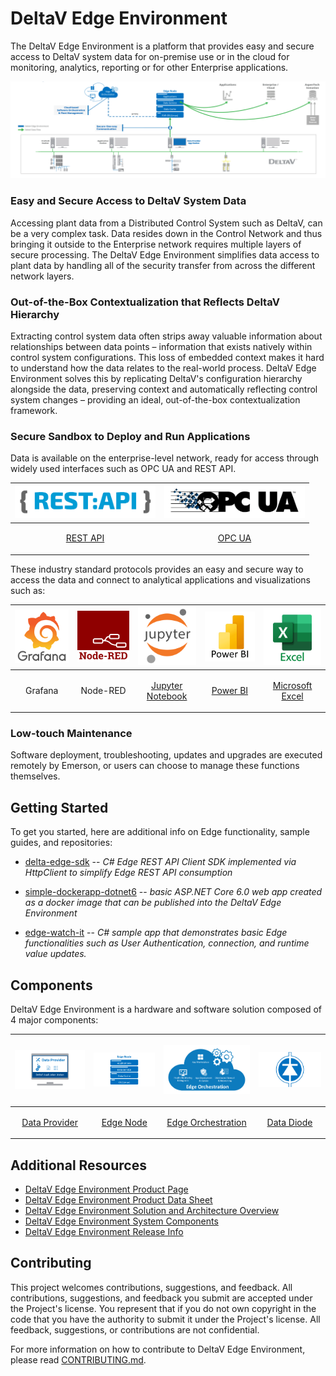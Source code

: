 # DeltaV Edge Environment

The DeltaV Edge Environment is a platform that provides easy and secure access to DeltaV system data for on-premise use or in the cloud for monitoring, analytics, reporting or for other Enterprise applications.

![DeltaV Edge Environment](./images/deltav-edge-architecture.png)

### Easy and Secure Access to DeltaV System Data

Accessing plant data from a Distributed Control System such as DeltaV, can be a very complex task. Data resides down in the Control Network and thus bringing it outside to the Enterprise network requires multiple layers of secure processing. The DeltaV Edge Environment simplifies data access to plant data by handling all of the security transfer from across the different network layers.  

### Out-of-the-Box Contextualization that Reflects DeltaV Hierarchy

Extracting control system data often strips away valuable information about relationships between data points – information that exists natively within control system configurations. This loss of embedded context makes it hard to understand how the data relates to the real-world process. DeltaV Edge Environment solves this by replicating DeltaV's configuration hierarchy alongside the data, preserving context and automatically reflecting control system changes – providing an ideal, out-of-the-box contextualization framework.

### Secure Sandbox to Deploy and Run Applications

Data is available on the enterprise-level network, ready for access through widely used interfaces such as OPC UA and REST API.

|  <img src="./images/rest-api.png" width=225> | <img src="./images/opcua.png" width=225> |
|------|------|
| <p align="center"> [REST API](developer-guide/rest-api/rest-api.md) </p>|<p align="center"> [OPC UA](developer-guide/opc-ua/opc-ua.md) </p>| 

These industry standard protocols provides an easy and secure way to access the data and connect to analytical applications and visualizations such as:

|<img src="./images/Grafana.png" width=125>| <img src="./images/Node-RED.png" width=125>| <img src="./images/JupyterNotebook.png" width=125> | <img src="./images/power-bi.png" width=125> | <img src="./images/microsoft-excel.png" width=125> | 
|---|---|---|----------|----------|
| <p align="center">Grafana</p> | <p align="center">Node-RED</p> | <p align="center"><a href="https://github.com/EmersonDeltaV/jupyter-labs-for-edge">Jupyter Notebook</p> | <p align="center">[Power BI](developer-guide/power-bi/power-bi.md)</p>  | <p align="center">[Microsoft Excel](developer-guide/microsoft-excel/microsoft-excel.md)</p>   |

### Low-touch Maintenance

Software deployment, troubleshooting, updates and upgrades are executed remotely by Emerson, or users can choose to manage these functions themselves.

## Getting Started

To get you started, here are additional info on Edge functionality, sample guides, and repositories:

-	[delta-edge-sdk](https://github.com/EmersonDeltaV/deltav-edge-sdk) -- _C# Edge REST API Client SDK implemented via HttpClient to simplify Edge REST API consumption_

-	[simple-dockerapp-dotnet6](https://github.com/EmersonDeltaV/simple-dockerapp-dotnet6) -- _basic ASP.NET Core 6.0 web app created as a docker image that can be published into the DeltaV Edge Environment_

-	[edge-watch-it](https://github.com/EmersonDeltaV/deltav-edge-watchit) -- _C# sample app that demonstrates basic Edge functionalities such as User Authentication, connection, and runtime value updates._ 

## Components

DeltaV Edge Environment is a hardware and software solution composed of 4 major components:

|  <p align="center"><img src="./images/data-provider.png" width=275></p>| <p align="center"><img src="./images/edge-node.png" width=275></p> | <p align="center"><img src="./images/edge-orchestration.png" width=275></p> | <p align="center"><img src="./images/data-diode.png" width=275></p> |
|---|---|---|---|
|  <p align="center">[Data Provider](system-components.md#data-provider)</p>| <p align="center">[Edge Node](system-components.md#edge-node)</p> | <p align="center">[Edge Orchestration](system-components.md#edge-orchestration)</p> |<p align="center">[Data Diode](system-components.md#data-diode-optional)</p> |


## Additional Resources 

* [DeltaV Edge Environment Product Page](https://emerson.com/deltavedge)
* [DeltaV Edge Environment Product Data Sheet](https://www.emerson.com/documents/automation/product-data-sheet-deltav-edge-environment-deltav-en-9573950.pdf)
* [DeltaV Edge Environment Solution and Architecture Overview](https://www.youtube.com/watch?v=DKLijP0tvzc)
* [DeltaV Edge Environment System Components](system-components.md)
* [DeltaV Edge Environment Release Info](edge-release-info.md)

## Contributing

This project welcomes contributions, suggestions, and feedback. All contributions, suggestions, and feedback you submit are accepted under the Project's license. You represent that if you do not own copyright in the code that you have the authority to submit it under the Project's license. All feedback, suggestions, or contributions are not confidential.

For more information on how to contribute to DeltaV Edge Environment, please read [CONTRIBUTING.md](https://github.com/EmersonDeltaV/.github/blob/main/CONTRIBUTING.md).

